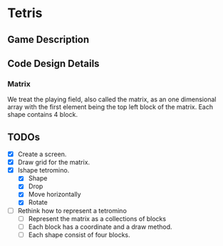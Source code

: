 # Tetris

## Game Description

## Code Design Details

### Matrix

We treat the playing field, also called the matrix, as an one dimensional array with the first element being the top
left block of the matrix. Each shape contains 4 block.

## TODOs

* [x] Create a screen.
* [x] Draw grid for the matrix.
* [x] Ishape tetromino.
  * [x] Shape
  * [x] Drop
  * [x] Move horizontally
  * [x] Rotate
* [ ] Rethink how to represent a tetromino
  * [ ] Represent the matrix as a collections of blocks
  * [ ] Each block has a coordinate and a draw method.
  * [ ] Each shape consist of four blocks.
